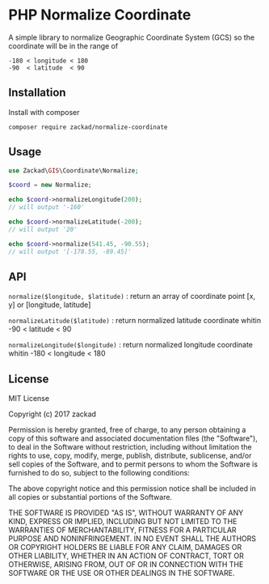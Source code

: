 # PHP Normalize Coordinate

A simple library to normalize Geographic Coordinate System (GCS) so the coordinate will be in the range of

```
-180 < longitude < 180
-90  < latitude  < 90
```

## Installation

Install with composer

```shell
composer require zackad/normalize-coordinate
```

## Usage

```php
use Zackad\GIS\Coordinate\Normalize;

$coord = new Normalize;

echo $coord->normalizeLongitude(200);
// will output '-160'

echo $coord->normalizeLatitude(-200);
// will output '20'

echo $coord->normalize(541.45, -90.55);
// will output '[-178.55, -89.45]'
```

## API

`normalize($longitude, $latitude)` : return an array of coordinate point [x, y] or [longitude, latitude]

`normalizeLatitude($latitude)` : return normalized latitude coordinate whitin -90 < latitude < 90

`normalizeLongitude($longitude)` : return normalized longitude coordinate whitin -180 < longitude < 180

## License

MIT License

Copyright (c) 2017 zackad

Permission is hereby granted, free of charge, to any person obtaining a copy
of this software and associated documentation files (the "Software"), to deal
in the Software without restriction, including without limitation the rights
to use, copy, modify, merge, publish, distribute, sublicense, and/or sell
copies of the Software, and to permit persons to whom the Software is
furnished to do so, subject to the following conditions:

The above copyright notice and this permission notice shall be included in all
copies or substantial portions of the Software.

THE SOFTWARE IS PROVIDED "AS IS", WITHOUT WARRANTY OF ANY KIND, EXPRESS OR
IMPLIED, INCLUDING BUT NOT LIMITED TO THE WARRANTIES OF MERCHANTABILITY,
FITNESS FOR A PARTICULAR PURPOSE AND NONINFRINGEMENT. IN NO EVENT SHALL THE
AUTHORS OR COPYRIGHT HOLDERS BE LIABLE FOR ANY CLAIM, DAMAGES OR OTHER
LIABILITY, WHETHER IN AN ACTION OF CONTRACT, TORT OR OTHERWISE, ARISING FROM,
OUT OF OR IN CONNECTION WITH THE SOFTWARE OR THE USE OR OTHER DEALINGS IN THE
SOFTWARE.
